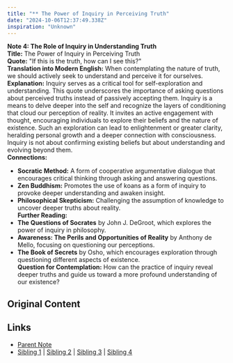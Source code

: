 ```yaml
---
title: "** The Power of Inquiry in Perceiving Truth"
date: "2024-10-06T12:37:49.338Z"
inspiration: "Unknown"
---
```


  
**Note 4: The Role of Inquiry in Understanding Truth**  
**Title:** The Power of Inquiry in Perceiving Truth  
**Quote:** "If this is the truth, how can I see this?"  
**Translation into Modern English:** When contemplating the nature of truth, we should actively seek to understand and perceive it for ourselves.  
**Explanation:** Inquiry serves as a critical tool for self-exploration and understanding. This quote underscores the importance of asking questions about perceived truths instead of passively accepting them. Inquiry is a means to delve deeper into the self and recognize the layers of conditioning that cloud our perception of reality. It invites an active engagement with thought, encouraging individuals to explore their beliefs and the nature of existence. Such an exploration can lead to enlightenment or greater clarity, heralding personal growth and a deeper connection with consciousness. Inquiry is not about confirming existing beliefs but about understanding and evolving beyond them.  
**Connections:**  
- **Socratic Method:** A form of cooperative argumentative dialogue that encourages critical thinking through asking and answering questions.  
- **Zen Buddhism:** Promotes the use of koans as a form of inquiry to provoke deeper understanding and awaken insight.  
- **Philosophical Skepticism:** Challenging the assumption of knowledge to uncover deeper truths about reality.  
**Further Reading:**  
- **The Questions of Socrates** by John J. DeGroot, which explores the power of inquiry in philosophy.  
- **Awareness: The Perils and Opportunities of Reality** by Anthony de Mello, focusing on questioning our perceptions.  
- **The Book of Secrets** by Osho, which encourages exploration through questioning different aspects of existence.  
**Question for Contemplation:** How can the practice of inquiry reveal deeper truths and guide us toward a more profound understanding of our existence?  


## Original Content



## Links

- [Parent Note](/parent-note.md)
- [Sibling 1](/zettel1.md) | [Sibling 2](/zettel2.md) | [Sibling 3](/zettel3.md) | [Sibling 4](/zettel4.md)
